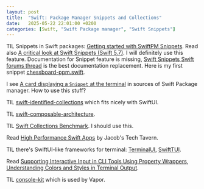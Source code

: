 ```yaml
---
layout: post
title:  "Swift: Package Manager Snippets and Collections"
date:   2025-05-22 22:01:00 +0200
categories: [Swift, "Swift Package manager", "Swift Snippets"]
---
```

TIL Snippets in Swift packages: [Getting started with SwiftPM Snippets](https://swiftonserver.com/getting-started-with-swiftpm-snippets/). Read also [A critical look at Swift Snippets (Swift 5.7)](https://blog.eidinger.info/a-critical-look-at-swift-snippets-swift-57). I will definitely use this feature. Documentation for Snippet feature is missing, [Swift Snippets Swift forums thread](https://forums.swift.org/t/swift-snippets/51947) is the best documentation replacement. Here is my first snippet [chessboard-ppm.swift](https://github.com/valeriyvan/swift-geometrize/blob/main/Snippets/chessboard-ppm.swift).

I see [A card displaying a ``Snippet`` at the terminal](https://github.com/swiftlang/swift-package-manager/pull/3694/files) in sources of Swift Package manager. How to use this stuff?

TIL [swift-identified-collections](https://github.com/pointfreeco/swift-identified-collections) which fits nicely with SwiftUI.

TIL [swift-composable-architecture](https://github.com/pointfreeco/swift-composable-architecture).

TIL [Swift Collections Benchmark](https://github.com/apple/swift-collections-benchmark). I should use this.

Read [High Performance Swift Apps](https://blog.jacobstechtavern.com/p/high-performance-swift-apps) by Jacob's Tech Tavern.

TIL there's SwiftUI-like frameworks for terminal: [TerminalUI](https://github.com/chriseidhof/TerminalUI), [SwiftTUI](https://github.com/rensbreur/SwiftTUI).

Read [Supporting Interactive Input in CLI Tools Using Property Wrappers](https://swifttoolkit.dev/posts/cli-question), [Understanding Colors and Styles in Terminal Output](https://swifttoolkit.dev/posts/terminal-colors).

TIL [console-kit](https://github.com/vapor/console-kit) which is used by Vapor.